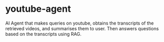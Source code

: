 # youtube-agent
AI Agent that makes queries on youtube, obtains the transcripts of the retrieved videos, and summarises them to user. Then answers questions based on the transcripts using RAG.
